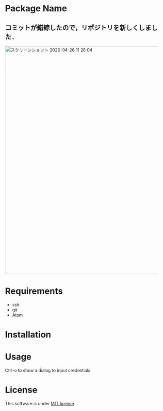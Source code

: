 # Package Name

## コミットが錯綜したので，リポジトリを新しくしました．

<img width="750" alt="スクリーンショット 2020-04-26 11 28 04" src="https://user-images.githubusercontent.com/39261875/80295873-716ab080-87b1-11ea-9ef0-e08cf858ba27.png">

# Requirements
- ssh
- git
- Atom


# Installation

# Usage
Ctrl-o to show a dialog to input credentials

# License
This software is under [MIT license](https://en.wikipedia.org/wiki/MIT_License).
